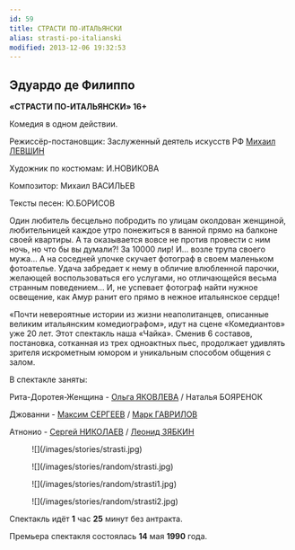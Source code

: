 ```yaml
---
id: 59
title: СТРАСТИ ПО-ИТАЛЬЯНСКИ
alias: strasti-po-italianski
modified: 2013-12-06 19:32:53
---
```


## Эдуардо де Филиппо

**«СТРАСТИ ПО-ИТАЛЬЯНСКИ» 16+**

Комедия в одном действии.

Режиссёр-постановщик: Заслуженный деятель искусств РФ [Михаил ЛЕВШИН](153-mihail-levshin.html)

Художник по костюмам: И.НОВИКОВА

Композитор: Михаил ВАСИЛЬЕВ

Тексты песен: Ю.БОРИСОВ

Один любитель бесцельно побродить по улицам околдован женщиной, любительницей каждое утро понежиться в ванной прямо на балконе своей квартиры. А та оказывается вовсе не против провести с ним ночь, но что бы вы думали?! За 10000 лир! И… возле трупа своего мужа… А на соседней улочке скучает фотограф в своем маленьком фотоателье. Удача забредает к нему в обличие влюбленной парочки, желающей воспользоваться его услугами, но отличающейся весьма странным поведением… И, не успевает фотограф найти нужное освещение, как Амур ранит его прямо в нежное итальянское сердце!

«Почти невероятные истории из жизни неаполитанцев, описанные великим итальянским комедиографом», идут на сцене «Комедиантов» уже 20 лет. Этот спектакль наша «Чайка». Сменив 6 составов, постановка, сотканная из трех одноактных пьес, продолжает удивлять зрителя искрометным юмором и уникальным способом общения с залом.

В спектакле заняты:

Рита-Доротея-Женщина - [Ольга ЯКОВЛЕВА](89-olga-yakovleva.html) / Наталья БОЯРЕНОК

Джованни - [Максим СЕРГЕЕВ](57-maxsim-sergeev.html) / [Марк ГАВРИЛОВ](112-mark-gavrilov.html)

Атнонио - [Сергей НИКОЛАЕВ](52-sergei-nikolaev.html) / [Леонид ЗЯБКИН](67-leonid-zabkin.html)

<figure>
![](/images/stories/strasti.jpg)
</figure>

<figure>
![](/images/stories/random/strasti.jpg)
</figure>

<figure>
![](/images/stories/random/strasti1.jpg)
</figure>

<figure>
![](/images/stories/random/strasti2.jpg)
</figure>

Спектакль идёт **1** час **25** минут без антракта.

Премьера спектакля состоялась **14** мая **1990** года.

<h2> </h2>

